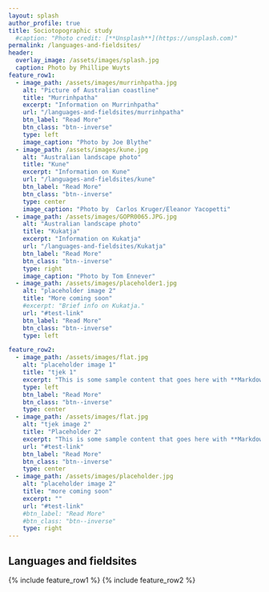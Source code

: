 ```yaml
---
layout: splash
author_profile: true
title: Sociotopographic study
  #caption: "Photo credit: [**Unsplash**](https://unsplash.com)"
permalink: /languages-and-fieldsites/
header:
  overlay_image: /assets/images/splash.jpg
  caption: Photo by Phillipe Wuyts
feature_row1:
  - image_path: /assets/images/murrinhpatha.jpg
    alt: "Picture of Australian coastline"
    title: "Murrinhpatha"
    excerpt: "Information on Murrinhpatha"
    url: "/languages-and-fieldsites/murrinhpatha"
    btn_label: "Read More"
    btn_class: "btn--inverse"
    type: left
    image_caption: "Photo by Joe Blythe"
  - image_path: /assets/images/kune.jpg
    alt: "Australian landscape photo"
    title: "Kune"
    excerpt: "Information on Kune"
    url: "/languages-and-fieldsites/kune"
    btn_label: "Read More"
    btn_class: "btn--inverse"
    type: center
    image_caption: "Photo by  Carlos Kruger/Eleanor Yacopetti"
  - image_path: /assets/images/GOPR0065.JPG.jpg
    alt: "Australian landscape photo"
    title: "Kukatja"
    excerpt: "Information on Kukatja"
    url: "/languages-and-fieldsites/Kukatja"
    btn_label: "Read More"
    btn_class: "btn--inverse"
    type: right
    image_caption: "Photo by Tom Ennever"
  - image_path: /assets/images/placeholder1.jpg
    alt: "placeholder image 2"
    title: "More coming soon"
    #excerpt: "Brief info on Kukatja."
    url: "#test-link"
    btn_label: "Read More"
    btn_class: "btn--inverse"
    type: left

feature_row2:
  - image_path: /assets/images/flat.jpg
    alt: "placeholder image 1"
    title: "tjek 1"
    excerpt: "This is some sample content that goes here with **Markdown** formatting."
    type: left
    btn_label: "Read More"
    btn_class: "btn--inverse"
    type: center
  - image_path: /assets/images/flat.jpg
    alt: "tjek image 2"
    title: "Placeholder 2"
    excerpt: "This is some sample content that goes here with **Markdown** formatting."
    url: "#test-link"
    btn_label: "Read More"
    btn_class: "btn--inverse"
    type: center
  - image_path: /assets/images/placeholder.jpg
    alt: "placeholder image 2"
    title: "more coming soon"
    excerpt: ""
    url: "#test-link"
    #btn_label: "Read More"
    #btn_class: "btn--inverse"
    type: right
---
```

## Languages and fieldsites
{% include feature_row1 %}
{% include feature_row2 %}

<!-- When more languages are added add {% include feature_row2 %}. -->

